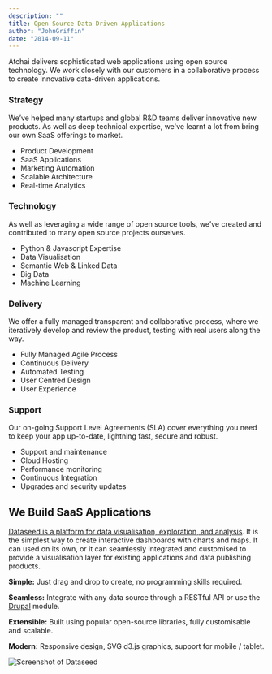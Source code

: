 ```yaml
---
description: ""
title: Open Source Data-Driven Applications
author: "JohnGriffin"
date: "2014-09-11"
---
```


Atchai delivers sophisticated web applications using open source technology. We work closely with our customers in a collaborative process to create innovative data-driven applications.

### Strategy
We’ve helped many startups and global R&D teams deliver innovative new products. As well as deep technical expertise, we've learnt a lot from bring our own SaaS offerings to market.

*   Product Development
*   SaaS Applications
*   Marketing Automation
*   Scalable Architecture
*   Real-time Analytics

### Technology
As well as leveraging a wide range of open source tools, we’ve created and contributed to many open source projects ourselves.

*   Python & Javascript Expertise
*   Data Visualisation
*   Semantic Web & Linked Data
*   Big Data
*   Machine Learning

### Delivery
We offer a fully managed transparent and collaborative process, where we iteratively develop and review the product, testing with real users along the way.

*   Fully Managed Agile Process
*   Continuous Delivery
*   Automated Testing
*   User Centred Design
*   User Experience

### Support
Our on-going Support Level Agreements (SLA) cover everything you need to keep your app up-to-date, lightning fast, secure and robust.

*   Support and maintenance
*   Cloud Hosting
*   Performance monitoring
*   Continuous Integration
*   Upgrades and security updates

## We Build SaaS Applications

[Dataseed is a platform for data visualisation, exploration, and analysis](/portfolio/dataseed). It is the simplest way to create interactive dashboards with charts and maps. It can used on its own, or it can seamlessly integrated and customised to provide a visualisation layer for existing applications and data publishing products.

**Simple:** Just drag and drop to create, no programming skills required.

**Seamless:** Integrate with any data source through a RESTful API or use the [Drupal](/services/drupal-development-london-uk) module.

**Extensible:** Built using popular open-source libraries, fully customisable and scalable.

**Modern:** Responsive design, SVG d3.js graphics, support for mobile / tablet.

![Screenshot of Dataseed](/img/device.png "Screenshot of Dataseed")</div>
